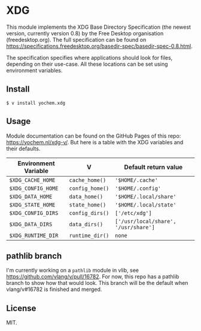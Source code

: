 # XDG

This module implements the XDG Base Directory Specification (the newest
version, currently version 0.8) by the Free Desktop organisation
(freedesktop.org). The full specification can be found on
https://specifications.freedesktop.org/basedir-spec/basedir-spec-0.8.html.

The specification specifies where applications should look for files, depending
on their use-case. All these locations can be set using environment variables.

## Install

```shell
$ v install yochem.xdg
```

## Usage

Module documentation can be found on the GitHub Pages of this repo:
https://yochem.nl/xdg-v/. But here is a table with the XDG variables and their
defaults.

Environment Variable | V               | Default return value
---------------------|-----------------|------------------------------------
`$XDG_CACHE_HOME`    | `cache_home()`  | `'$HOME/.cache'`
`$XDG_CONFIG_HOME`   | `config_home()` | `'$HOME/.config'`
`$XDG_DATA_HOME`     | `data_home()`   | `'$HOME/.local/share'`
`$XDG_STATE_HOME`    | `state_home()`  | `'$HOME/.local/state'`
`$XDG_CONFIG_DIRS`   | `config_dirs()` | `['/etc/xdg']`
`$XDG_DATA_DIRS`     | `data_dirs()`   | `['/usr/local/share', '/usr/share']`
`$XDG_RUNTIME_DIR`   | `runtime_dir()` | `none`


## pathlib branch

I'm currently working on a `pathlib` module in vlib, see
https://github.com/vlang/v/pull/16782. For now, this repo has a pathlib branch
to show how that would look. This branch will be the default when vlang/v#16782
is finished and merged.


## License

MIT.
